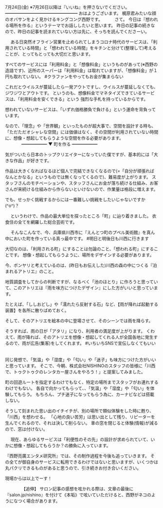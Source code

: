 7月24日(金) ※7月26日以降は『いいね』を押さないでください。
━━━━━━━━━━━━━━━━━
おはようございます。
梶原君みたいな顔のオバサンをよく見かけるキングコング西野です。
　
　
さて。
今日は『想われる場所を作る』というテーマでお話ししたいと思います。
昨日の記事の続きなので、昨日の記事を読まれていない方は先に、そっちを読んでくださーい。

　
ある日突然オフライン営業を止められてしまうコロナ時代のサービスは、「利用されている時間」と「想われている時間」をキチンと分けて(整理して)考えることが、とってもとっても大切だと思います。

すべてのサービスには「利用料金」と「想像料金」というものがあって(※西野の造語です)、近所のスーパーは「利用料金」は取れていますが、「想像料金」が１円も取れていない。
#クラファンをやってもお金が集まらない

これだとウイルスが蔓延したら一発アウトですし、ウイルスが蔓延しなくても、ジワジワとアウトです。
というのも、想像料金でマネタイズできているサービスは、「利用料金を安くできる」という
強烈な手札を持っているからです。

想われていないサービスは、「いずれ価格勝負で負ける」という運命を背負っています。

なので、「理念」や「世界観」といったものが超大事で、空間を設計する時も、「ただただオシャレな空間」には価値はなく、その空間が利用されていない時間に、想像・想起してもらうような空間を作る必要があります。
　
　
　
━━━━━━
▼ 町を作る
━━━━━━

気がついたら日本のトップクリエイターになっていた僕ですが、基本的には「大きな作品」が好きです。

作品は大きくなればなるほど個人で完結できなくなるので(=「自分が頑張ればなんとかなる」というものでは無くなってくるので)、難易度が上がります。
スタッフさんのモチベーションや、スタッフさんにお金が落ち続ける仕組み、お客さんが来続ける仕組みから作らないといけないので、作業量は格段に増えます。

でも、せっかく挑戦するからには一番難しい挑戦をしたいじゃないですか(^o^)？

　
というわけで、作品の最大単位を探ったところ「町」に辿り着きました。
衣食住の全てを網羅した総合芸術です。

　
そんなこんなで、今、兵庫県川西市に『えんとつ町のプペル美術館』を真ん中においた町を作っている真っ最中です。
#明日と明後日も川西に行きます
　

大切なのは、「利用される町」にすることは勿論のこと、「想われる町」にすることです。
想像・想起してもらうように、場所をデザインする必要があります。

今、ボンヤリと考えているのは、(昨日もお伝えした)川西の森の中につくる『泊まれるアトリエ』のこと。

地質調査をしてからの判断ですが、なるべく「池のほとり」に作ろうと思っていて、このアトリエは『雨を味方につけたデザイン』にした方がいいと思っています。

たとえば、「ししおどし」や「濡れたら反射する石」など、【雨が降れば起動する装置】を各所に散りばめておく。

そして、そのアトリエを絵本の中に登場させて、そのシーンでは雨を降らす。

そうすれば、雨の日が「アタリ」になり、利用者の満足度が上がります。
くわえて、雨が降れば、そのアトリエを想像・想起してくれる人が全国各地に発生するので、雨が広告(集客)をしてくれます。
#いちいちSNSで宣伝しなくてもいい
　

同じ発想で、「気温」や「湿度」や「匂い」や「迷子」も味方につけた方がいいと思っています。
そこで、今朝、株式会社NISHINOのスタッフの皆様に「川西で、トゥクトゥクのレンタカー屋さんをやろう！」と提案してみました。

町の回遊ルートを指定するわけでもなく、特定の場所までスタッフがお連れするわけでもない。
各自で向かってもらって、、「気温」や「湿度」や「匂い」を体験してもらう。
もちろん、プチ迷子になってもらう為に、カーナビなどは搭載しない。

そうして刻まれた思い出のイチイチが、別の場所で類似体験をした時に甦り、「川西」を想わせる。
「心地の良い苦労」は思い出として残り、リピーターを生んでくれるので、それは決して削らない。
車の窓を閉じると体験(情報)が減るので、窓は付けない。

　
現在、あらゆるサービスは「利便性のその先」の設計が求められていて、いかに想像・想起してもらうか？の勝負に入っています。

『西野亮廣エンタメ研究所』では、その制作過程を今後も追っていきます。
その全てが御自身のサービスに転用できるわけではないと思いますが、いくつかは丸パクリできるものがあると思うので、引き続きお付き合いください。

現場からは以上でーす！

　
　
　
【追伸】
サロン記事の感想を呟かれる際は、文章の最後に『salon.jp/nishino』を付けて《本垢》で呟いていただけると、西野がネコのようになつく場合があります。

